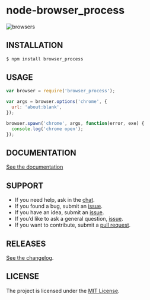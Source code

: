 # node-browser_process
![browsers](https://cloud.githubusercontent.com/assets/157787/7900340/4ee6bb84-0783-11e5-9721-3139492ceba5.png)

## INSTALLATION

```sh
$ npm install browser_process
```

## USAGE

```js
var browser = require('browser_process');

var args = browser.options('chrome', {
  url: 'about:blank',
});

browser.spawn('chrome', args, function(error, exe) {
  console.log('chrome open');
});
```

## DOCUMENTATION

[See the documentation](doc/readme.md)

## SUPPORT

* If you need help, ask in the [chat](http://gitter.im/caspervonb/node-browser_process).
* If you found a bug, submit an [issue](https://github.com/caspervonb/node-browser_process/issues).
* If you have an idea, submit an [issue](https://github.com/caspervonb/node-browser_process/issues).
* If you’d like to ask a general question, [issue](https://github.com/caspervonb/node-browser_process/issues).
* If you want to contribute, submit a [pull request](https://github.com/caspervonb/node-browser_process/pulls).


## RELEASES

[See the changelog](changelog.md).

## LICENSE

The project is licensed under the [MIT License](license.md).
